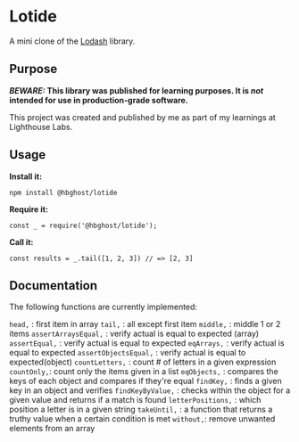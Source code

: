# Lotide

A mini clone of the [Lodash](https://lodash.com) library.

## Purpose

**_BEWARE:_ This library was published for learning purposes. It is _not_ intended for use in production-grade software.**

This project was created and published by me as part of my learnings at Lighthouse Labs. 

## Usage

**Install it:**

`npm install @hbghost/lotide`

**Require it:**

`const _ = require('@hbghost/lotide');`

**Call it:**

`const results = _.tail([1, 2, 3]) // => [2, 3]`

## Documentation

The following functions are currently implemented:


 `head,` : first item in array
  `tail,` : all except first item
  `middle,` : middle 1 or 2 items
  `assertArraysEqual,` : verify actual is equal to expected (array)
  `assertEqual,` : verify actual is equal to expected
  `eqArrays,` : verify actual is equal to expected
  `assertObjectsEqual,` : verify actual is equal to expected(object)
  `countLetters,` : count # of letters in a given expression
  `countOnly,`: count only the items given in a list
  `eqObjects,` : compares the keys of each object and compares if they're equal
  `findKey,` : finds a given key in an object and verifies
  `findKeyByValue,` : checks within the object for a given value and returns if a match is found
  `letterPositions,` : which position a letter is in a given string
  `takeUntil,` : a function that returns a truthy value when a certain condition is met
  `without,`: remove unwanted elements from an array